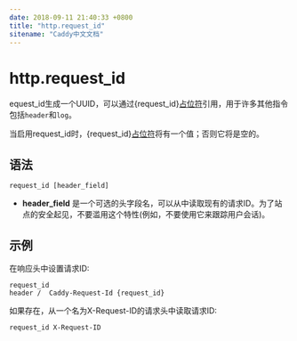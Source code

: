 ```yaml
---
date: 2018-09-11 21:40:33 +0800
title: "http.request_id"
sitename: "Caddy中文文档"
---
```


# http.request_id

equest_id生成一个UUID，可以通过{request_id}[占位符](placeholders.md)引用，用于许多其他指令包括`header`和`log`。

当启用request_id时，{request_id}[占位符](placeholders.md)将有一个值；否则它将是空的。

## 语法

```caddy
request_id [header_field]
```

* __header_field__ 是一个可选的头字段名，可以从中读取现有的请求ID。为了站点的安全起见，不要滥用这个特性(例如，不要使用它来跟踪用户会话)。

## 示例
在响应头中设置请求ID:

```caddy
request_id 
header /  Caddy-Request-Id {request_id}
```

如果存在，从一个名为X-Request-ID的请求头中读取请求ID:

```caddy
request_id X-Request-ID
```